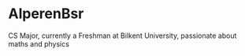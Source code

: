 # AlperenBsr
CS Major, currently a Freshman at Bilkent University,
passionate about maths and physics
